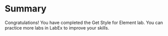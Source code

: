 # Summary

Congratulations! You have completed the Get Style for Element lab. You can practice more labs in LabEx to improve your skills.
